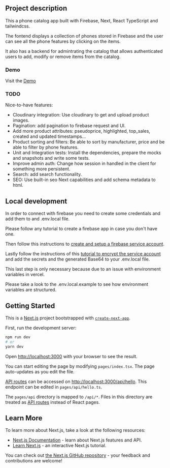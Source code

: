 ## Project description

This a phone catalog app built with Firebase, Next, React TypeScript and tailwindcss.

The fontend displays a collection of phones stored in Firebase and the user can see all the phone features by clicking on the items.

It also has a backend for admintrating the catalog that allows authenticated users to add, modify or remove items from the catalog.

### Demo

Visit the [Demo](https://dcsl-phone-catalog.vercel.app/)

### TODO

Nice-to-have features:

- Cloudinary integration: Use cloudinary to get and upload product images.
- Pagination: add pagination to firebase request and UI.
- Add more product attributes: pseudoprice, highlighted, top_sales, created and updated timestamps...
- Product sorting and filters: Be able to sort by manufacturer, price and be able to filter by phone features.
- Unit and Integration tests: Install the dependencies, prepare the mocks and snapshots and write some tests.
- Improve admin auth: Change how session in handled in the client for something more persistent.
- Search: add search functionality.
- SEO: Use built-in seo Next capabilities and add schema metadata to html.

## Local development

In order to connect with firebase you need to create some credentials and add them to and .env.local file.

Please follow any tutorial to create a firebase app in case you don't have one.

Then follow this instructions to [create and setup a firebase service account](https://firebase.google.com/docs/admin/setup#set-up-project-and-service-account).

Lastly follow the instructions of this [tutorial to encrypt the service account](https://vercel.com/support/articles/how-do-i-workaround-vercel-s-4-kb-environment-variables-limit) and add the secrets and the generated Base64 to your .env.local file.

This last step is only necessary because due to an issue with environment variables in vercel.

Please take a look to the .env.local.example to see how environment variables are structured.

## Getting Started

This is a [Next.js](https://nextjs.org/) project bootstrapped with [`create-next-app`](https://github.com/vercel/next.js/tree/canary/packages/create-next-app).

First, run the development server:

```bash
npm run dev
# or
yarn dev
```

Open [http://localhost:3000](http://localhost:3000) with your browser to see the result.

You can start editing the page by modifying `pages/index.tsx`. The page auto-updates as you edit the file.

[API routes](https://nextjs.org/docs/api-routes/introduction) can be accessed on [http://localhost:3000/api/hello](http://localhost:3000/api/hello). This endpoint can be edited in `pages/api/hello.ts`.

The `pages/api` directory is mapped to `/api/*`. Files in this directory are treated as [API routes](https://nextjs.org/docs/api-routes/introduction) instead of React pages.

## Learn More

To learn more about Next.js, take a look at the following resources:

- [Next.js Documentation](https://nextjs.org/docs) - learn about Next.js features and API.
- [Learn Next.js](https://nextjs.org/learn) - an interactive Next.js tutorial.

You can check out [the Next.js GitHub repository](https://github.com/vercel/next.js/) - your feedback and contributions are welcome!
